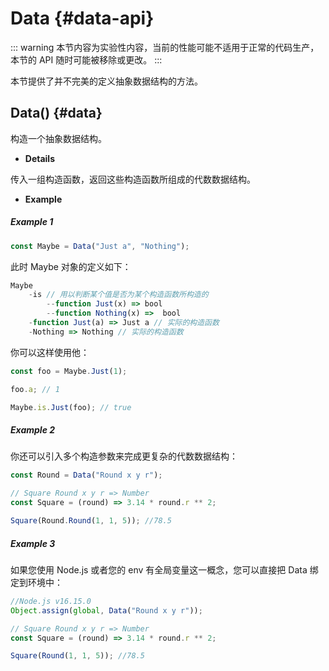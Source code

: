 # Data {#data-api}

::: warning
本节内容为实验性内容，当前的性能可能不适用于正常的代码生产，本节的 API 随时可能被移除或更改。
:::

本节提供了并不完美的定义抽象数据结构的方法。

## Data() {#data}

构造一个抽象数据结构。

- **Details**

传入一组构造函数，返回这些构造函数所组成的代数数据结构。

- **Example**

##### Example 1

```js
const Maybe = Data("Just a", "Nothing");
```

此时 Maybe 对象的定义如下：

```js
Maybe
    -is // 用以判断某个值是否为某个构造函数所构造的
        --function Just(x) => bool
        --function Nothing(x) =>  bool
    -function Just(a) => Just a // 实际的构造函数
    -Nothing => Nothing // 实际的构造函数
```

你可以这样使用他：

```js
const foo = Maybe.Just(1);

foo.a; // 1

Maybe.is.Just(foo); // true
```

##### Example 2

你还可以引入多个构造参数来完成更复杂的代数数据结构：

```js
const Round = Data("Round x y r");

// Square Round x y r => Number
const Square = (round) => 3.14 * round.r ** 2;

Square(Round.Round(1, 1, 5)); //78.5
```

##### Example 3

如果您使用 Node.js 或者您的 env 有全局变量这一概念，您可以直接把 Data 绑定到环境中：

```js
//Node.js v16.15.0
Object.assign(global, Data("Round x y r"));

// Square Round x y r => Number
const Square = (round) => 3.14 * round.r ** 2;

Square(Round(1, 1, 5)); //78.5
```
